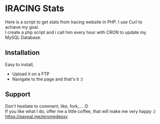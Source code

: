 # IRACING Stats
Here is a script to get stats from Iracing website in PHP. I use Curl to achieve my goal.  
I create a php script and i call him every hour with CRON to update my MySQL Database.

## Installation
Easy to install, 

- Upload it on a FTP
- Navigate to the page and that's it :)

## Support
Don't hesitate to comment, like, fork,... :D  
If you like what I do, offer me a little coffee, that will make me very happy :)  
https://paypal.me/jeromedessy